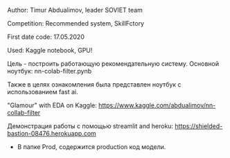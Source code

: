 Author: Timur Abdualimov, leader SOVIET team

Competition: Recommended system, SkillFctory

First date code: 17.05.2020

Used: Kaggle notebook, GPU!


Цель - построить работающую рекомендательную систему.
Основной ноутбук: nn-colab-filter.pynb

Также в целях ознакомления была представлен ноутбук с использованием fast ai.

"Glamour" with EDA on Kaggle: https://www.kaggle.com/abdualimov/nn-collab-filter

Демонстрация работы с помощью streamlit and heroku: https://shielded-bastion-08476.herokuapp.com


* В папке Prod, содержится production код модели.
